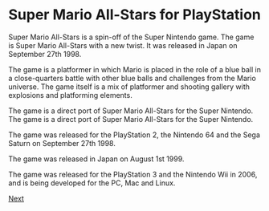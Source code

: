 # Super Mario All-Stars for PlayStation

Super Mario All-Stars is a spin-off of the Super Nintendo game. The game is Super Mario All-Stars with a new twist. It was released in Japan on September 27th 1998.

The game is a platformer in which Mario is placed in the role of a blue ball in a close-quarters battle with other blue balls and challenges from the Mario universe. The game itself is a mix of platformer and shooting gallery with explosions and platforming elements.

The game is a direct port of Super Mario All-Stars for the Super Nintendo. The game is a direct port of Super Mario All-Stars for the Super Nintendo.

The game was released for the PlayStation 2, the Nintendo 64 and the Sega Saturn on September 27th 1998.

The game was released in Japan on August 1st 1999.

The game was released for the PlayStation 3 and the Nintendo Wii in 2006, and is being developed for the PC, Mac and Linux.

[Next](034.md)